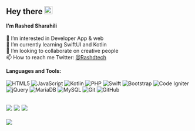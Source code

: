 ## Hey there <img src="https://github.com/rwishd17/RashedSharahili/blob/main/hey.gif" alt="Hey" width="22px">  
<b>I’m Rashed Sharahili</b> <br><br>
👀 I’m interested in Developer App & web  
🌱 I’m currently learning SwiftUI and Kotlin  
💞️ I’m looking to collaborate on creative people  
📫 How to reach me Twitter: <a href="https://twitter.com/Rashdtech">@Rashdtech</a>



<b>Languages and Tools:</b> <br><br>
![HTML5](https://img.shields.io/badge/html5-%23E34F26.svg?style=for-the-badge&logo=html5&logoColor=white)
![JavaScript](https://img.shields.io/badge/javascript-%23323330.svg?style=for-the-badge&logo=javascript&logoColor=%23F7DF1E)
![Kotlin](https://img.shields.io/badge/kotlin-%230095D5.svg?style=for-the-badge&logo=kotlin&logoColor=white)
![PHP](https://img.shields.io/badge/php-%23777BB4.svg?style=for-the-badge&logo=php&logoColor=white)
![Swift](https://img.shields.io/badge/swift-F54A2A?style=for-the-badge&logo=swift&logoColor=white)
![Bootstrap](https://img.shields.io/badge/bootstrap-%23563D7C.svg?style=for-the-badge&logo=bootstrap&logoColor=white)
![Code Igniter](https://img.shields.io/badge/CodeIgniter-%23EF4223.svg?style=for-the-badge&logo=codeIgniter&logoColor=white)
![jQuery](https://img.shields.io/badge/jquery-%230769AD.svg?style=for-the-badge&logo=jquery&logoColor=white)
![MariaDB](https://img.shields.io/badge/MariaDB-003545?style=for-the-badge&logo=mariadb&logoColor=white)
![MySQL](https://img.shields.io/badge/mysql-%2300f.svg?style=for-the-badge&logo=mysql&logoColor=white)
![Git](https://img.shields.io/badge/git-%23F05033.svg?style=for-the-badge&logo=git&logoColor=white)
![GitHub](https://img.shields.io/badge/github-%23121011.svg?style=for-the-badge&logo=github&logoColor=white)


![](https://github-readme-stats.vercel.app/api?username=rwishd17&hide_border=false&include_all_commits=false&count_private=false)
![](https://github-readme-streak-stats.herokuapp.com/?user=rwishd17&hide_border=false)
![](https://github-readme-stats.vercel.app/api/top-langs/?username=rwishd17&hide_border=false&include_all_commits=false&count_private=false&layout=compact)
---
[![](https://visitcount.itsvg.in/api?id=rwishd17&icon=0&color=0)](https://visitcount.itsvg.in)
